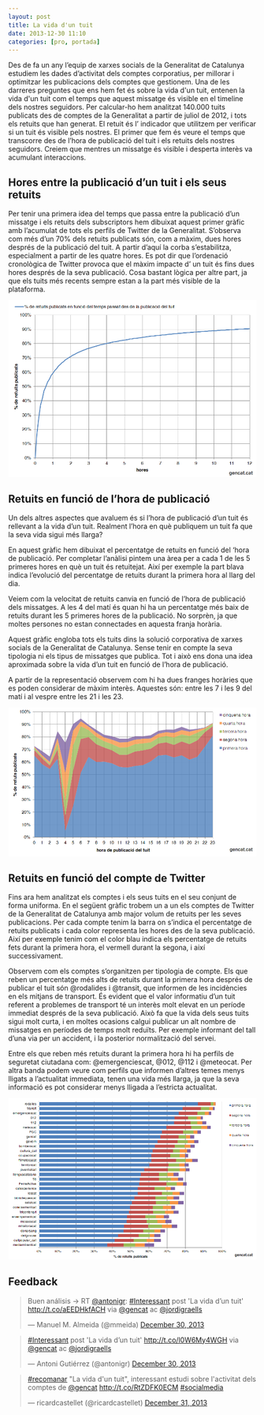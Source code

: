 ```yaml
---
layout: post
title: La vida d'un tuit
date: 2013-12-30 11:10
categories: [pro, portada]
---
```

Des de fa un any l’equip de xarxes socials de la Generalitat de Catalunya estudiem les dades d’activitat dels comptes corporatius, per millorar i optimitzar  les publicacions dels comptes que gestionem.  Una de les darreres preguntes que ens hem fet és sobre la vida d'un tuit, entenen la vida d'un tuit com el temps que aquest missatge és visible en el timeline dels nostres seguidors. Per calcular-ho hem analitzat  140.000 tuits publicats des de comptes de la Generalitat a partir de juliol de 2012, i tots els retuits que han generat. 
El retuit és l’ indicador que utilitzem per verificar si un tuit és visible  pels nostres. El primer que fem és veure el temps que transcorre des de l’hora de publicació del tuit i els retuits dels nostres seguidors. Creiem que mentres un missatge és visible i desperta interès va acumulant interaccions.

## Hores entre la publicació d’un tuit i els seus retuits
Per tenir una primera idea del temps que passa entre la publicació d’un missatge i els retuits dels subscriptors hem dibuixat  aquest primer gràfic amb l’acumulat de tots els perfils de Twitter de la Generalitat. 
S’observa com  més d’un 70% dels retuits publicats són, com a màxim, dues hores després de la publicació del tuit. A partir d’aquí la corba s’estabilitza, especialment a partir de les quatre hores. Es pot dir que  l’ordenació cronològica de Twitter provoca que el màxim impacte d’ un tuit és fins dues hores després de la seva publicació. Cosa bastant lògica per altre part, ja que els tuits més recents sempre estan a la part més visible de la plataforma.
 
![% de retuits publicats en funció del temps passat des de la publicació del tuit](/img/201312_post_tvt_dif_hores.png)

## Retuits en funció de l’hora de publicació
Un dels altres aspectes que avaluem  és si l’hora de publicació d’un tuit és rellevant a la vida d’un tuit. Realment l’hora en què publiquem un tuit fa que la seva vida sigui més llarga?

En aquest gràfic hem dibuixat el percentatge de retuits en funció del ‘hora de publicació. Per completar l’anàlisi pintem una àrea per a cada 1 de les 5 primeres hores  en què un tuit és retuitejat. Així per exemple la part blava indica l’evolució del percentatge de retuits durant la primera hora al llarg del dia. 

Veiem com la velocitat de retuits canvia en funció de l’hora de publicació dels missatges.  A les 4 del matí és quan hi ha un percentatge més baix de retuits durant les 5 primeres hores de la publicació. No sorprèn, ja que moltes persones no estan connectades en aquesta franja horària.

Aquest gràfic engloba tots els tuits dins la solució corporativa de xarxes socials de la Generalitat de Catalunya. Sense tenir en compte la seva tipologia ni els tipus de missatges que publica. Tot i això ens dona una idea aproximada sobre la vida d’un tuit en funció de l’hora de publicació.

A partir de la representació observem com hi ha dues franges horàries que es poden considerar de màxim interès. Aquestes són: entre les 7 i les 9 del matí i al vespre entre les 21 i les 23.  

![% de retuits publicats en funció de l'hora de publicació](/img/201312_post_tvt_hora_publicacio.png)  

## Retuits en funció del compte de Twitter
Fins ara hem analitzat els comptes i els seus tuits en el seu conjunt de forma uniforma. En el següent gràfic trobem  un a un els comptes de Twitter de la Generalitat de Catalunya  amb major volum de retuits per  les seves publicacions. Per cada compte tenim la barra on s’indica el percentatge de retuits publicats i cada color representa  les hores des de la seva publicació. Així per exemple tenim com el color blau indica els percentatge de retuits fets durant la primera hora, el vermell durant la segona, i així successivament.

Observem com els comptes s’organitzen per tipologia de compte. Els que reben un percentatge més alts de retuits durant la primera hora després de publicar el tuit són @rodalides i @transit, que informen de les incidències en els mitjans de transport.  És evident que el valor informatiu d’un tuit referent a problemes de transport té un interès molt elevat en un període immediat després de la seva publicació. Això fa que la vida dels seus tuits sigui molt curta, i en moltes ocasions calgui publicar un alt nombre de missatges en períodes de temps molt reduïts. Per exemple informant del tall d’una via per un accident, i la posterior normalització del servei. 

Entre els que reben més retuits durant la primera hora hi ha perfils de seguretat ciutadana com:  @emergenciescat, @012, @112 i @meteocat.
Per altra banda podem veure com perfils que informen d’altres temes menys lligats a l’actualitat immediata,  tenen una vida més llarga, ja que la seva informació es pot considerar menys lligada a l’estricta actualitat. 
 
![% de retuits publicats en funció del compte](/img/201312_post_tvt_per_compte.png) 

## Feedback
<blockquote class="twitter-tweet" lang="en"><p>Buen análisis -&gt; RT <a href="https://twitter.com/antonigr">@antonigr</a>: <a href="https://twitter.com/search?q=%23Interessant&amp;src=hash">#Interessant</a> post &#39;La vida d’un tuit&#39; <a href="http://t.co/aEEDHkfACH">http://t.co/aEEDHkfACH</a> via <a href="https://twitter.com/gencat">@gencat</a> ac <a href="https://twitter.com/jordigraells">@jordigraells</a></p>&mdash; Manuel M. Almeida (@mmeida) <a href="https://twitter.com/mmeida/statuses/417602800819138560">December 30, 2013</a></blockquote>
<blockquote class="twitter-tweet" lang="en"><p><a href="https://twitter.com/search?q=%23Interessant&amp;src=hash">#Interessant</a> post &#39;La vida d’un tuit&#39; <a href="http://t.co/l0W6My4WGH">http://t.co/l0W6My4WGH</a> via <a href="https://twitter.com/gencat">@gencat</a> ac <a href="https://twitter.com/jordigraells">@jordigraells</a></p>&mdash; Antoni Gutiérrez (@antonigr) <a href="https://twitter.com/antonigr/statuses/417601771305828352">December 30, 2013</a></blockquote>
<blockquote class="twitter-tweet" lang="en"><p><a href="https://twitter.com/search?q=%23recomanar&amp;src=hash">#recomanar</a> &quot;La vida d&#39;un tuit&quot;, interessant estudi sobre l&#39;activitat dels comptes de <a href="https://twitter.com/gencat">@gencat</a> <a href="http://t.co/RtZDFK0ECM">http://t.co/RtZDFK0ECM</a> <a href="https://twitter.com/search?q=%23socialmedia&amp;src=hash">#socialmedia</a></p>&mdash; ricardcastellet (@ricardcastellet) <a href="https://twitter.com/ricardcastellet/statuses/417985417980280832">December 31, 2013</a></blockquote>
<script async src="//platform.twitter.com/widgets.js" charset="utf-8"></script>
